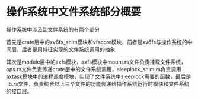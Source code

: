 # 操作系统中文件系统部分概要

操作系统中涉及到文件系统的有两个部分

首先是crate层中的xv6fs_shim模块和vfscore模块，前者是xv6fs与操作系统的中间层，后者是用特征实现的文件系统调用的抽象

其次是module层中的axfs模块，axfs模块中mount.rs文件负责挂载文件系统，ops.rs文件负责传递crate层中的文件系统调用，sleeplock_shim.rs负责调用axtask模块中的进程调度模块，实现了文件系统中sleeplock需要的函数，最后是lib.rs文件，负责统合以上三个文件的功能传递给操作系统运行时模块和文件系统的接口层。
